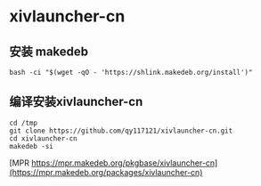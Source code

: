 # xivlauncher-cn

## 安装 makedeb 

	bash -ci "$(wget -qO - 'https://shlink.makedeb.org/install')"
	
## 编译安装xivlauncher-cn

	cd /tmp
	git clone https://github.com/qy117121/xivlauncher-cn.git
	cd xivlauncher-cn
	makedeb -si
	
	
[MPR https://mpr.makedeb.org/pkgbase/xivlauncher-cn](https://mpr.makedeb.org/packages/xivlauncher-cn) 
